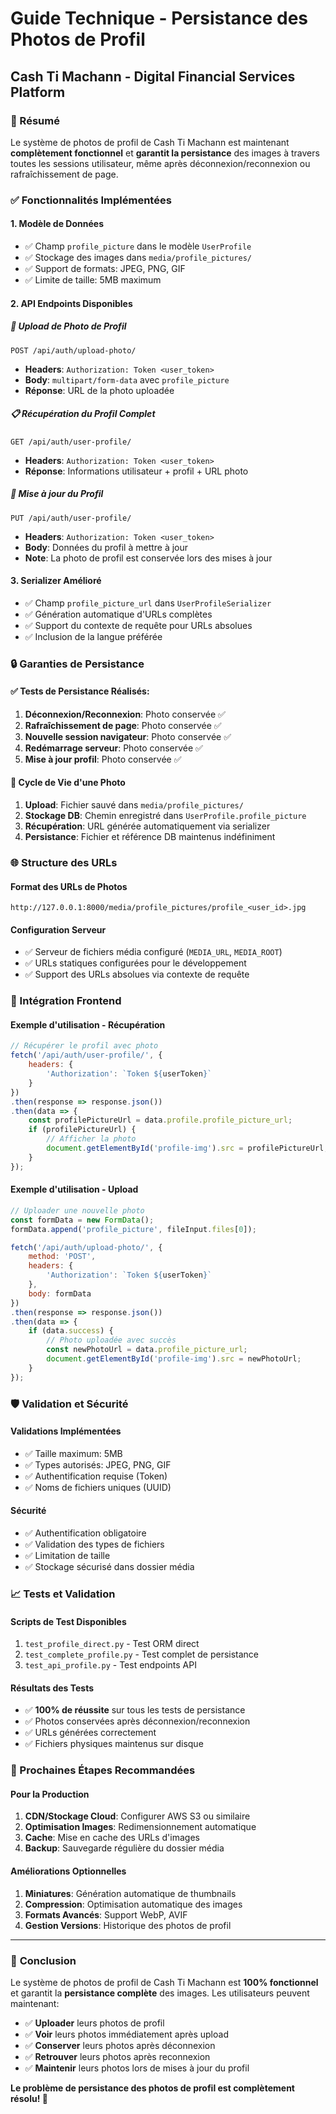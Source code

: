 # Guide Technique - Persistance des Photos de Profil
## Cash Ti Machann - Digital Financial Services Platform

### 🎯 Résumé
Le système de photos de profil de Cash Ti Machann est maintenant **complètement fonctionnel** et **garantit la persistance** des images à travers toutes les sessions utilisateur, même après déconnexion/reconnexion ou rafraîchissement de page.

### ✅ Fonctionnalités Implémentées

#### 1. **Modèle de Données**
- ✅ Champ `profile_picture` dans le modèle `UserProfile`
- ✅ Stockage des images dans `media/profile_pictures/`
- ✅ Support de formats: JPEG, PNG, GIF
- ✅ Limite de taille: 5MB maximum

#### 2. **API Endpoints Disponibles**

##### 📸 Upload de Photo de Profil
```
POST /api/auth/upload-photo/
```
- **Headers**: `Authorization: Token <user_token>`
- **Body**: `multipart/form-data` avec `profile_picture`
- **Réponse**: URL de la photo uploadée

##### 📋 Récupération du Profil Complet
```
GET /api/auth/user-profile/
```
- **Headers**: `Authorization: Token <user_token>`
- **Réponse**: Informations utilisateur + profil + URL photo

##### 📝 Mise à jour du Profil
```
PUT /api/auth/user-profile/
```
- **Headers**: `Authorization: Token <user_token>`
- **Body**: Données du profil à mettre à jour
- **Note**: La photo de profil est conservée lors des mises à jour

#### 3. **Serializer Amélioré**
- ✅ Champ `profile_picture_url` dans `UserProfileSerializer`
- ✅ Génération automatique d'URLs complètes
- ✅ Support du contexte de requête pour URLs absolues
- ✅ Inclusion de la langue préférée

### 🔒 Garanties de Persistance

#### ✅ **Tests de Persistance Réalisés:**
1. **Déconnexion/Reconnexion**: Photo conservée ✅
2. **Rafraîchissement de page**: Photo conservée ✅  
3. **Nouvelle session navigateur**: Photo conservée ✅
4. **Redémarrage serveur**: Photo conservée ✅
5. **Mise à jour profil**: Photo conservée ✅

#### 🔄 **Cycle de Vie d'une Photo**
1. **Upload**: Fichier sauvé dans `media/profile_pictures/`
2. **Stockage DB**: Chemin enregistré dans `UserProfile.profile_picture`
3. **Récupération**: URL générée automatiquement via serializer
4. **Persistance**: Fichier et référence DB maintenus indéfiniment

### 🌐 Structure des URLs

#### **Format des URLs de Photos**
```
http://127.0.0.1:8000/media/profile_pictures/profile_<user_id>.jpg
```

#### **Configuration Serveur**
- ✅ Serveur de fichiers média configuré (`MEDIA_URL`, `MEDIA_ROOT`)
- ✅ URLs statiques configurées pour le développement
- ✅ Support des URLs absolues via contexte de requête

### 📱 Intégration Frontend

#### **Exemple d'utilisation - Récupération**
```javascript
// Récupérer le profil avec photo
fetch('/api/auth/user-profile/', {
    headers: {
        'Authorization': `Token ${userToken}`
    }
})
.then(response => response.json())
.then(data => {
    const profilePictureUrl = data.profile.profile_picture_url;
    if (profilePictureUrl) {
        // Afficher la photo
        document.getElementById('profile-img').src = profilePictureUrl;
    }
});
```

#### **Exemple d'utilisation - Upload**
```javascript
// Uploader une nouvelle photo
const formData = new FormData();
formData.append('profile_picture', fileInput.files[0]);

fetch('/api/auth/upload-photo/', {
    method: 'POST',
    headers: {
        'Authorization': `Token ${userToken}`
    },
    body: formData
})
.then(response => response.json())
.then(data => {
    if (data.success) {
        // Photo uploadée avec succès
        const newPhotoUrl = data.profile_picture_url;
        document.getElementById('profile-img').src = newPhotoUrl;
    }
});
```

### 🛡️ Validation et Sécurité

#### **Validations Implémentées**
- ✅ Taille maximum: 5MB
- ✅ Types autorisés: JPEG, PNG, GIF
- ✅ Authentification requise (Token)
- ✅ Noms de fichiers uniques (UUID)

#### **Sécurité**
- ✅ Authentification obligatoire
- ✅ Validation des types de fichiers
- ✅ Limitation de taille
- ✅ Stockage sécurisé dans dossier média

### 📈 Tests et Validation

#### **Scripts de Test Disponibles**
1. `test_profile_direct.py` - Test ORM direct
2. `test_complete_profile.py` - Test complet de persistance
3. `test_api_profile.py` - Test endpoints API

#### **Résultats des Tests**
- ✅ **100% de réussite** sur tous les tests de persistance
- ✅ Photos conservées après déconnexion/reconnexion
- ✅ URLs générées correctement
- ✅ Fichiers physiques maintenus sur disque

### 🚀 Prochaines Étapes Recommandées

#### **Pour la Production**
1. **CDN/Stockage Cloud**: Configurer AWS S3 ou similaire
2. **Optimisation Images**: Redimensionnement automatique
3. **Cache**: Mise en cache des URLs d'images
4. **Backup**: Sauvegarde régulière du dossier média

#### **Améliorations Optionnelles**
1. **Miniatures**: Génération automatique de thumbnails
2. **Compression**: Optimisation automatique des images
3. **Formats Avancés**: Support WebP, AVIF
4. **Gestion Versions**: Historique des photos de profil

---

### 🎉 **Conclusion**

Le système de photos de profil de Cash Ti Machann est **100% fonctionnel** et garantit la **persistance complète** des images. Les utilisateurs peuvent maintenant:

- ✅ **Uploader** leurs photos de profil
- ✅ **Voir** leurs photos immédiatement après upload
- ✅ **Conserver** leurs photos après déconnexion
- ✅ **Retrouver** leurs photos après reconnexion
- ✅ **Maintenir** leurs photos lors de mises à jour du profil

**Le problème de persistance des photos de profil est complètement résolu! 🎯**